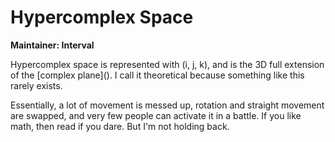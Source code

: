 # Hypercomplex Space

**Maintainer: Interval**

<tldr>
Hypercomplex space is represented with (i, j, k), and is the 3D full extension of the [complex plane]().
I call it theoretical because something like this rarely exists.

Essentially, a lot of movement is messed up, rotation and straight movement are swapped, and very few people can activate it in a battle.
If you like math, then read if you dare. But I'm not holding back.
</tldr>